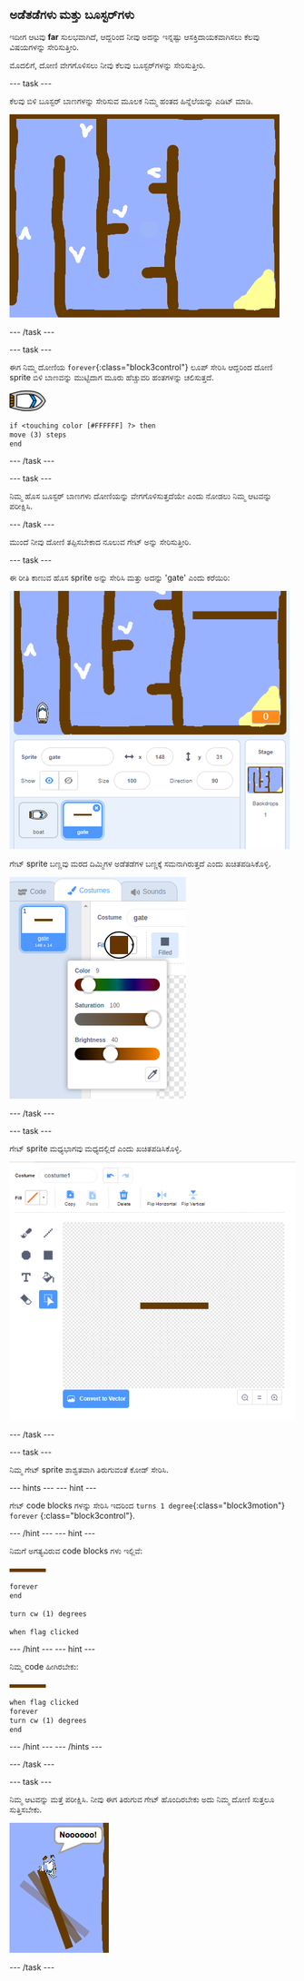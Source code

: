 ## ಅಡೆತಡೆಗಳು ಮತ್ತು ಬೂಸ್ಟರ್‌ಗಳು

ಇದೀಗ ಆಟವು **far** ಸುಲಭವಾಗಿದೆ, ಆದ್ದರಿಂದ ನೀವು ಅದನ್ನು ಇನ್ನಷ್ಟು ಆಸಕ್ತಿದಾಯಕವಾಗಿಸಲು ಕೆಲವು ವಿಷಯಗಳನ್ನು ಸೇರಿಸುತ್ತೀರಿ.

ಮೊದಲಿಗೆ, ದೋಣಿ ವೇಗಗೊಳಿಸಲು ನೀವು ಕೆಲವು ಬೂಸ್ಟರ್‌ಗಳನ್ನು ಸೇರಿಸುತ್ತೀರಿ.

\--- task \---

ಕೆಲವು ಬಿಳಿ ಬೂಸ್ಟರ್ ಬಾಣಗಳನ್ನು ಸೇರಿಸುವ ಮೂಲಕ ನಿಮ್ಮ ಹಂತದ ಹಿನ್ನೆಲೆಯನ್ನು ಎಡಿಟ್ ಮಾಡಿ.

![ಸ್ಕ್ರೀನ್‍ಶಾಟ್ ಅಥವಾ ಪರದೆ ಚಿತ್ರ](images/boat-boost.png)

\--- /task \---

\--- task \---

ಈಗ ನಿಮ್ಮ ದೋಣಿಯ `forever`{:class="block3control"} ಲೂಪ್ ಸೇರಿಸಿ ಆದ್ದರಿಂದ ದೋಣಿ sprite ಬಿಳಿ ಬಾಣವನ್ನು ಮುಟ್ಟಿದಾಗ ಮೂರು ಹೆಚ್ಚುವರಿ ಹಂತಗಳನ್ನು ಚಲಿಸುತ್ತದೆ.

![ದೋಣಿ -sprite](images/boat_resize.png)

```blocks3
if <touching color [#FFFFFF] ?> then
move (3) steps
end
```

\--- /task \---

\--- task \---

ನಿಮ್ಮ ಹೊಸ ಬೂಸ್ಟರ್ ಬಾಣಗಳು ದೋಣಿಯನ್ನು ವೇಗಗೊಳಿಸುತ್ತದೆಯೇ ಎಂದು ನೋಡಲು ನಿಮ್ಮ ಆಟವನ್ನು ಪರೀಕ್ಷಿಸಿ.

\--- /task \---

ಮುಂದೆ ನೀವು ದೋಣಿ ತಪ್ಪಿಸಬೇಕಾದ ನೂಲುವ ಗೇಟ್ ಅನ್ನು ಸೇರಿಸುತ್ತೀರಿ.

\--- task \---

ಈ ರೀತಿ ಕಾಣುವ ಹೊಸ sprite ಅನ್ನು ಸೇರಿಸಿ ಮತ್ತು ಅದನ್ನು 'gate' ಎಂದು ಕರೆಯಿರಿ:

![ಸ್ಕ್ರೀನ್‍ಶಾಟ್ ಅಥವಾ ಪರದೆ ಚಿತ್ರ](images/boat-gate.png)

ಗೇಟ್ sprite ಬಣ್ಣವು ಮರದ ದಿಮ್ಮಿಗಳ ಅಡೆತಡೆಗಳ ಬಣ್ಣಕ್ಕೆ ಸಮನಾಗಿರುತ್ತದೆ ಎಂದು ಖಚಿತಪಡಿಸಿಕೊಳ್ಳಿ.

![ಸ್ಕ್ರೀನ್‍ಶಾಟ್ ಅಥವಾ ಪರದೆ ಚಿತ್ರ](images/brown-hsv.png)

\--- /task \---

\--- task \---

ಗೇಟ್ sprite ಮಧ್ಯಭಾಗವು ಮಧ್ಯದಲ್ಲಿದೆ ಎಂದು ಖಚಿತಪಡಿಸಿಕೊಳ್ಳಿ.

![ಸ್ಕ್ರೀನ್‍ಶಾಟ್ ಅಥವಾ ಪರದೆ ಚಿತ್ರ](images/boat-center.png)

\--- /task \---

\--- task \---

ನಿಮ್ಮ ಗೇಟ್ sprite ಶಾಶ್ವತವಾಗಿ ತಿರುಗುವಂತೆ ಕೋಡ್ ಸೇರಿಸಿ.

\--- hints \--- \--- hint \---

ಗೇಟ್ code blocks ಗಳನ್ನು ಸೇರಿಸಿ ಇದರಿಂದ `turns 1 degree`{:class="block3motion"} `forever` {:class="block3control"}.

\--- /hint \--- \--- hint \---

ನಿಮಗೆ ಅಗತ್ಯವಿರುವ code blocks ಗಳು ಇಲ್ಲಿವೆ:

![ಹೆಬ್ಬಾಗಿಲು](images/gate.png)

```blocks3
forever
end

turn cw (1) degrees

when flag clicked
```

\--- /hint \--- \--- hint \---

ನಿಮ್ಮ code ಹೀಗಿರಬೇಕು:

![ಹೆಬ್ಬಾಗಿಲು](images/gate.png)

```blocks3
when flag clicked
forever
turn cw (1) degrees
end
```

\--- /hint \--- \--- /hints \---

\--- /task \---

\--- task \---

ನಿಮ್ಮ ಆಟವನ್ನು ಮತ್ತೆ ಪರೀಕ್ಷಿಸಿ. ನೀವು ಈಗ ತಿರುಗುವ ಗೇಟ್ ಹೊಂದಿರಬೇಕು ಅದು ನಿಮ್ಮ ದೋಣಿ ಸುತ್ತಲೂ ಸುತ್ತಿಸಬೇಕು. 

![ಸ್ಕ್ರೀನ್‍ಶಾಟ್ ಅಥವಾ ಪರದೆ ಚಿತ್ರ](images/boat-gate-test.png)

\--- /task \---